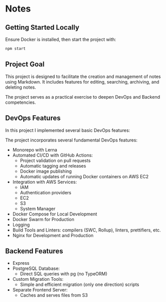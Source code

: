 # Notes

## Getting Started Locally

Ensure Docker is installed, then start the project with:

```bash
npm start
```

## Project Goal

This project is designed to facilitate the creation and management of notes using Markdown. It includes features for editing, searching, archiving, and deleting notes.

The project serves as a practical exercise to deepen DevOps and Backend competencies.

## DevOps Features

In this project I implemented several basic DevOps features:

The project incorporates several fundamental DevOps features:

- Monorepo with Lerna
- Automated CI/CD with GitHub Actions:
  - Project validation on pull requests
  - Automatic tagging and releases
  - Docker image publishing
  - Automatic updates of running Docker containers on AWS EC2
- Integration with AWS Services:
  - IAM
  - Authentication providers
  - EC2
  - S3
  - System Manager
- Docker Compose for Local Development
- Docker Swarm for Production
- Logging
- Build Tools and Linters: compilers (SWC, Rollup), linters, prettifiers, etc.
- Nginx for Development and Production

## Backend Features

- Express
- PostgreSQL Database:
  - Direct SQL queries with pg (no TypeORM)
- Custom Migration Tools:
  - Simple and efficient migration (only one direction) scripts
- Separate Frontend Server:
  - Caches and serves files from S3
